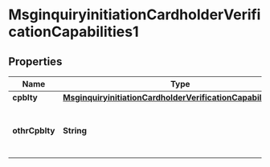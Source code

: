 

# MsginquiryinitiationCardholderVerificationCapabilities1

## Properties

Name | Type | Description | Notes
------------ | ------------- | ------------- | -------------
**cpblty** | [**MsginquiryinitiationCardholderVerificationCapability5Code**](MsginquiryinitiationCardholderVerificationCapability5Code.md) |  |  [optional]
**othrCpblty** | **String** | Other types of cardholder verification capabilities. |  [optional]



